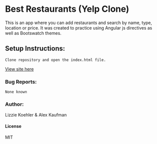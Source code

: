 # Best Restaurants (Yelp Clone)

This is an app where you can add restaurants and search by name, type, location or price. It was created to practice using Angular js directives as well as Bootswatch themes.

## Setup Instructions:
```
Clone repository and open the index.html file.
```

[View site here](http://alexkaufman06.github.io/best-restaurants/)

### Bug Reports:
```
None known
```
### Author:
Lizzie Koehler & Alex Kaufman
#### License
MIT

